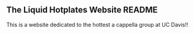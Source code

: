 ## The Liquid Hotplates Website README

This is a website dedicated to the hottest a cappella group at UC Davis!!